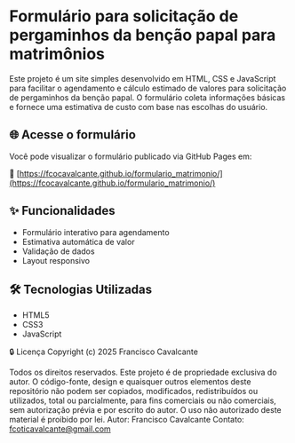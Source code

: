 # Formulário para solicitação de pergaminhos da benção papal para matrimônios

Este projeto é um site simples desenvolvido em HTML, CSS e JavaScript para facilitar o agendamento e cálculo estimado de valores para solicitação de pergaminhos da benção papal. 
O formulário coleta informações básicas e fornece uma estimativa de custo com base nas escolhas do usuário.

## 🌐 Acesse o formulário

Você pode visualizar o formulário publicado via GitHub Pages em:

🔗 [https://fcocavalcante.github.io/formulario_matrimonio/](https://fcocavalcante.github.io/formulario_matrimonio/)

## ✨ Funcionalidades

- Formulário interativo para agendamento
- Estimativa automática de valor
- Validação de dados
- Layout responsivo

## 🛠 Tecnologias Utilizadas

- HTML5
- CSS3
- JavaScript

🔒 Licença
Copyright (c) 2025 Francisco Cavalcante

Todos os direitos reservados.
Este projeto é de propriedade exclusiva do autor. 
O código-fonte, design e quaisquer outros elementos deste repositório não podem ser copiados, modificados, redistribuídos ou utilizados, total ou parcialmente, para fins comerciais ou não comerciais, sem autorização prévia e por escrito do autor.
O uso não autorizado deste material é proibido por lei.
Autor: Francisco Cavalcante
Contato: fcoticavalcante@gmail.com
